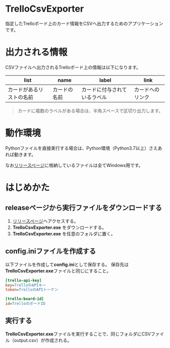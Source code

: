 # TrelloCsvExporter

指定したTrelloボード上のカード情報をCSVへ出力するためのアプリケーションです。

# 出力される情報

CSVファイルへ出力されるTrelloボード上の情報は以下になります。


| list          | name    | label           | link      |
|---------------|---------|-----------------|-----------|
| カードがあるリストの名前  | カードの名前  | カードに付与されているラベル  | カードへのリンク  |

> カードに複数のラベルがある場合は、半角スペースで区切り出力します。

# 動作環境

Pythonファイルを直接実行する場合は、Python環境（Python3.7以上）さえあれば動きます。

なお[リリースページ](https://github.com/The-town/TrelloCsvExporter/releases)に格納しているファイルは全てWindows用です。

# はじめかた

## releaseページから実行ファイルをダウンロードする

1. [リリースページ](https://github.com/The-town/TrelloCsvExporter/releases)へアクセスする。
2. **TrelloCsvExporter.exe** をダウンロードする。
3. **TrelloCsvExporter.exe** を任意のフォルダに置く。

## config.iniファイルを作成する

以下ファイルを作成して**config.ini**として保存する。
保存先は**TrelloCsvExporter.exe**ファイルと同じにすること。

```ini
[trello-api-key]
key=TrelloのAPIキー
token=TrelloのAPIトークン

[trello-board-id]
id=TrelloのボードID
```

## 実行する

**TrelloCsvExporter.exe**ファイルを実行することで、同じフォルダにCSVファイル（output.csv）が作成される。
